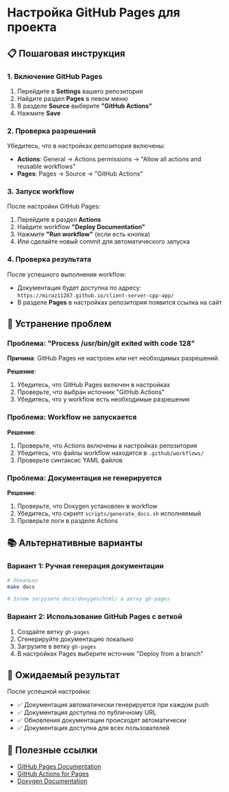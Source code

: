 # Настройка GitHub Pages для проекта

## 📋 Пошаговая инструкция

### 1. Включение GitHub Pages

1. Перейдите в **Settings** вашего репозитория
2. Найдите раздел **Pages** в левом меню
3. В разделе **Source** выберите **"GitHub Actions"**
4. Нажмите **Save**

### 2. Проверка разрешений

Убедитесь, что в настройках репозитория включены:
- **Actions**: General → Actions permissions → "Allow all actions and reusable workflows"
- **Pages**: Pages → Source → "GitHub Actions"

### 3. Запуск workflow

После настройки GitHub Pages:

1. Перейдите в раздел **Actions**
2. Найдите workflow **"Deploy Documentation"**
3. Нажмите **"Run workflow"** (если есть кнопка)
4. Или сделайте новый commit для автоматического запуска

### 4. Проверка результата

После успешного выполнения workflow:
- Документация будет доступна по адресу: `https://miraz11287.github.io/client-server-cpp-app/`
- В разделе **Pages** в настройках репозитория появится ссылка на сайт

## 🔧 Устранение проблем

### Проблема: "Process /usr/bin/git exited with code 128"

**Причина**: GitHub Pages не настроен или нет необходимых разрешений.

**Решение**:
1. Убедитесь, что GitHub Pages включен в настройках
2. Проверьте, что выбран источник "GitHub Actions"
3. Убедитесь, что у workflow есть необходимые разрешения

### Проблема: Workflow не запускается

**Решение**:
1. Проверьте, что Actions включены в настройках репозитория
2. Убедитесь, что файлы workflow находятся в `.github/workflows/`
3. Проверьте синтаксис YAML файлов

### Проблема: Документация не генерируется

**Решение**:
1. Проверьте, что Doxygen установлен в workflow
2. Убедитесь, что скрипт `scripts/generate_docs.sh` исполняемый
3. Проверьте логи в разделе Actions

## 📚 Альтернативные варианты

### Вариант 1: Ручная генерация документации

```bash
# Локально
make docs

# Затем загрузите docs/doxygen/html/ в ветку gh-pages
```

### Вариант 2: Использование GitHub Pages с веткой

1. Создайте ветку `gh-pages`
2. Сгенерируйте документацию локально
3. Загрузите в ветку `gh-pages`
4. В настройках Pages выберите источник "Deploy from a branch"

## 🎯 Ожидаемый результат

После успешной настройки:
- ✅ Документация автоматически генерируется при каждом push
- ✅ Документация доступна по публичному URL
- ✅ Обновления документации происходят автоматически
- ✅ Документация доступна для всех пользователей

## 🔗 Полезные ссылки

- [GitHub Pages Documentation](https://docs.github.com/en/pages)
- [GitHub Actions for Pages](https://github.com/actions/deploy-pages)
- [Doxygen Documentation](https://www.doxygen.nl/manual/index.html)
